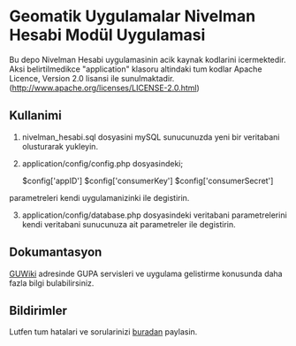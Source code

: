 Geomatik Uygulamalar Nivelman Hesabi Modül Uygulamasi
================

Bu depo Nivelman Hesabi uygulamasinin acik kaynak kodlarini icermektedir. 
Aksi belirtilmedikce "application" klasoru altindaki tum kodlar Apache Licence, Version 2.0 lisansi ile sunulmaktadir.
(http://www.apache.org/licenses/LICENSE-2.0.html)


Kullanimi
----------

1) nivelman_hesabi.sql dosyasini mySQL sunucunuzda yeni bir veritabani olusturarak yukleyin.

2) application/config/config.php dosyasindeki;
	
	$config['appID']
	$config['consumerKey']
	$config['consumerSecret']

parametreleri kendi uygulamanizinki ile degistirin.

3) application/config/database.php dosyasindeki veritabani parametrelerini kendi veritabani sunucunuza ait parametreler ile degistirin.


Dokumantasyon
--------
[GUWiki] adresinde GUPA servisleri ve uygulama gelistirme konusunda daha fazla bilgi bulabilirsiniz.

[GUWiki]: http://www.geomatikuygulamalar.com/wiki


Bildirimler
--------

Lutfen tum hatalari ve sorularinizi [buradan][issues] paylasin.

[issues]: https://github.com/mtrcn/Nivelman-Hesabi/issues